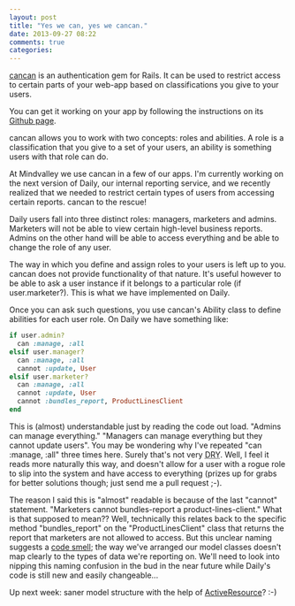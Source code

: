 ```yaml
---
layout: post
title: "Yes we can, yes we cancan."
date: 2013-09-27 08:22
comments: true
categories: 
---
```


[cancan](https://github.com/ryanb/cancan) is an authentication gem for Rails. It can be used to restrict access to certain parts of your web-app based on classifications you give to your users.

<!-- more -->

You can get it working on your app by following the instructions on its [Github page](https://github.com/ryanb/cancan#installation).

cancan allows you to work with two concepts: roles and abilities. A role is a classification that you give to a set of your users, an ability is something users with that role can do.

At Mindvalley we use cancan in a few of our apps. I'm currently working on the next version of Daily, our internal reporting service, and we recently realized that we needed to restrict certain types of users from accessing certain reports. cancan to the rescue!

Daily users fall into three distinct roles: managers, marketers and admins. Marketers will not be able to view certain high-level business reports. Admins on the other hand will be able to access everything and be able to change the role of any user.

The way in which you define and assign roles to your users is left up to you. cancan does not provide functionality of that nature. It's useful however to be able to ask a user instance if it belongs to a particular role (if user.marketer?). This is what we have implemented on Daily.

Once you can ask such questions, you use cancan's Ability class to define abilities for each user role. On Daily we have something like:

``` ruby
if user.admin?
  can :manage, :all
elsif user.manager?
  can :manage, :all
  cannot :update, User
elsif user.marketer?
  can :manage, :all
  cannot :update, User
  cannot :bundles_report, ProductLinesClient
end
```

<p>This is (almost) understandable just by reading the code out load. "Admins can manage everything." "Managers can manage everything but they cannot update users". You may be wondering why I've repeated "can :manage, :all" three times here. Surely that's not very <abbr title="Don't Repeat Yourself">DRY</abbr>. Well, I feel it reads more naturally this way, and doesn't allow for a user with a rogue role to slip into the system and have access to everything (prizes up for grabs for better solutions though; just send me a pull request ;-).

The reason I said this is "almost" readable is because of the last "cannot" statement. "Marketers cannot bundles-report a product-lines-client." What is that supposed to mean?? Well, technically this relates back to the specific method "bundles_report" on the "ProductLinesClient" class that returns the report that marketers are not allowed to access. But this unclear naming suggests a [code smell](http://www.codinghorror.com/blog/2006/05/code-smells.html); the way we've arranged our model classes doesn't map clearly to the types of data we're reporting on. We'll need to look into nipping this naming confusion in the bud in the near future while Daily's code is still new and easily changeable...

Up next week: saner model structure with the help of [ActiveResource](https://github.com/rails/activeresource)? :-)
